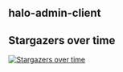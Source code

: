 ## halo-admin-client

## Stargazers over time

[![Stargazers over time](https://starcharts.herokuapp.com/SoftwareKing/Moss-Client.svg)](https://starcharts.herokuapp.com/SoftwareKing/Moss-Client)
